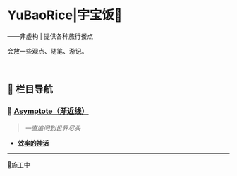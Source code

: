 # YuBaoRice|宇宝饭🍱
——非虚构 | 提供各种旅行餐点

会放一些观点、随笔、游记。

<br>

## 📂 栏目导航

### 🔹 [Asymptote（渐近线）](./Asymptote/)
> *一直追问到世界尽头*
- **[效率的神话](./Asymptote/效率的神话.md)**      

---

🚦施工中